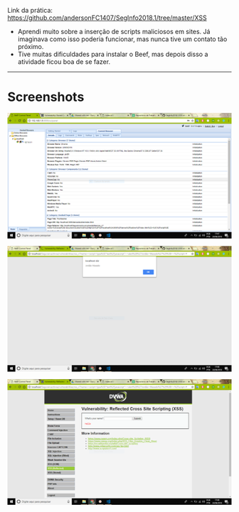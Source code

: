 Link da prática: https://github.com/andersonFC1407/SegInfo2018.1/tree/master/XSS

- Aprendi muito sobre a inserção de scripts maliciosos em sites. Já imaginava como isso poderia funcionar, mas nunca tive um contato tão próximo.
- Tive muitas dificuldades para instalar o Beef, mas depois disso a atividade ficou boa de se fazer.

----------------
# Screenshots

![Print 1](Capturar.PNG)

![Print 2](Capturar1.PNG)

![Print 3](Capturar3.PNG)
